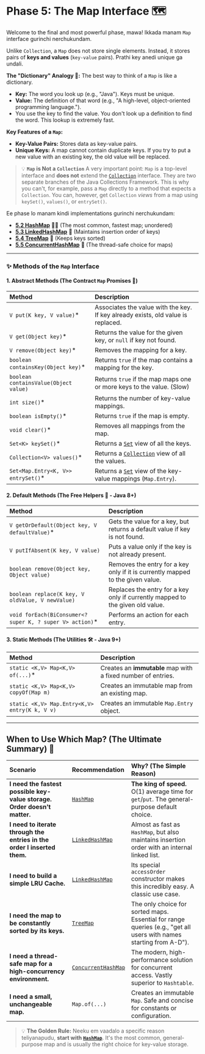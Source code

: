 # Phase 5: The Map Interface 🗺️

Welcome to the final and most powerful phase, mawa! Ikkada manam `Map` interface gurinchi nerchukundam.

Unlike `Collection`, a `Map` does not store single elements. Instead, it stores pairs of **keys and values** (`key-value` pairs). Prathi key anedi unique ga undali.

**The "Dictionary" Analogy 📖:**
The best way to think of a `Map` is like a dictionary.
*   **Key:** The word you look up (e.g., "Java"). Keys must be unique.
*   **Value:** The definition of that word (e.g., "A high-level, object-oriented programming language.").
*   You use the key to find the value. You don't look up a definition to find the word. This lookup is extremely fast.

**Key Features of a `Map`:**
*   **Key-Value Pairs:** Stores data as key-value pairs.
*   **Unique Keys:** A map cannot contain duplicate keys. If you try to put a new value with an existing key, the old value will be replaced.

> 💡 **`Map` is Not a `Collection`**
> A very important point: `Map` is a top-level interface and **does not** extend the [`Collection`](../01-Foundation-Concepts/1-Collection-Framework-Architecture/README.md#methods-of-the-collection-interface) interface. They are two separate branches of the Java Collections Framework. This is why you can't, for example, pass a `Map` directly to a method that expects a `Collection`. You can, however, get `Collection` *views* from a map using `keySet()`, `values()`, or `entrySet()`.

Ee phase lo manam kindi implementations gurinchi nerchukundam:
*   [**5.2 HashMap**](./2-HashMap/README.md) 🏃‍♂️ (The most common, fastest map; unordered)
*   [**5.3 LinkedHashMap**](./3-LinkedHashMap/README.md) 🔗 (Maintains insertion order of keys)
*   [**5.4 TreeMap**](./4-TreeMap/README.md) 🌳 (Keeps keys sorted)
*   [**5.5 ConcurrentHashMap**](./5-ConcurrentHashMap/README.md) 🚀 (The thread-safe choice for maps)

---

### ✨ Methods of the `Map` Interface

#### 1. Abstract Methods (The Contract `Map` Promises 📜)
| Method | Description |
| :--- | :--- |
| `V put(K key, V value)`* | Associates the value with the key. If key already exists, old value is replaced. |
| `V get(Object key)`* | Returns the value for the given key, or `null` if key not found. |
| `V remove(Object key)`* | Removes the mapping for a key. |
| `boolean containsKey(Object key)`*| Returns `true` if the map contains a mapping for the key. |
| `boolean containsValue(Object value)`| Returns `true` if the map maps one or more keys to the value. (Slow) |
| `int size()`* | Returns the number of key-value mappings. |
| `boolean isEmpty()`* | Returns `true` if the map is empty. |
| `void clear()`* | Removes all mappings from the map. |
| `Set<K> keySet()`* | Returns a [`Set`](../03-Set-Interface/README.md) view of all the keys. |
| `Collection<V> values()`* | Returns a [`Collection`](../01-Foundation-Concepts/1-Collection-Framework-Architecture/README.md#methods-of-the-collection-interface) view of all the values. |
| `Set<Map.Entry<K, V>> entrySet()`*| Returns a [`Set`](../03-Set-Interface/README.md) view of the key-value mappings (`Map.Entry`). |

#### 2. Default Methods (The Free Helpers 🎁 - Java 8+)
| Method | Description |
| :--- | :--- |
| `V getOrDefault(Object key, V defaultValue)`* | Gets the value for a key, but returns a default value if key is not found. |
| `V putIfAbsent(K key, V value)` | Puts a value only if the key is not already present. |
| `boolean remove(Object key, Object value)` | Removes the entry for a key only if it is currently mapped to the given value. |
| `boolean replace(K key, V oldValue, V newValue)`| Replaces the entry for a key only if currently mapped to the given old value. |
| `void forEach(BiConsumer<? super K, ? super V> action)`*| Performs an action for each entry. |

#### 3. Static Methods (The Utilities 🛠️ - Java 9+)
| Method | Description |
| :--- | :--- |
| `static <K,V> Map<K,V> of(...)`* | Creates an **immutable** map with a fixed number of entries. |
| `static <K,V> Map<K,V> copyOf(Map m)`| Creates an immutable map from an existing map. |
| `static <K,V> Map.Entry<K,V> entry(K k, V v)`| Creates an immutable `Map.Entry` object. |

---

## When to Use Which Map? (The Ultimate Summary) 🤔

| Scenario | Recommendation | Why? (The Simple Reason) |
| :--- | :--- | :--- |
| **I need the fastest possible key-value storage. Order doesn't matter.** | [`HashMap`](./2-HashMap/README.md) | **The king of speed.** O(1) average time for `get`/`put`. The general-purpose default choice. |
| **I need to iterate through the entries in the order I inserted them.** | [`LinkedHashMap`](./3-LinkedHashMap/README.md) | Almost as fast as `HashMap`, but also maintains insertion order with an internal linked list. |
| **I need to build a simple LRU Cache.** | [`LinkedHashMap`](./3-LinkedHashMap/README.md) | Its special `accessOrder` constructor makes this incredibly easy. A classic use case. |
| **I need the map to be constantly sorted by its keys.** | [`TreeMap`](./4-TreeMap/README.md) | The only choice for sorted maps. Essential for range queries (e.g., "get all users with names starting from A-D"). |
| **I need a thread-safe map for a high-concurrency environment.** | [`ConcurrentHashMap`](./5-ConcurrentHashMap/README.md) | The modern, high-performance solution for concurrent access. Vastly superior to `Hashtable`. |
| **I need a small, unchangeable map.** | `Map.of(...)` | Creates an immutable `Map`. Safe and concise for constants or configuration. |

> 💡 **The Golden Rule:** Neeku em vaadalo a specific reason teliyanapudu, **start with [`HashMap`](./2-HashMap/README.md)**. It's the most common, general-purpose map and is usually the right choice for key-value storage.
